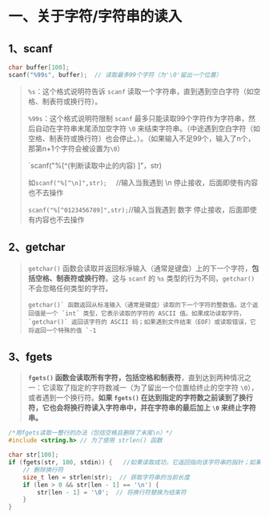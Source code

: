 # 一、关于字符/字符串的读入

## 1、scanf

```c
char buffer[100];
scanf("%99s", buffer);  // 读取最多99个字符（为'\0'留出一个位置）
```

> `%s`：这个格式说明符告诉 `scanf` 读取一个字符串，直到遇到空白字符（如空格、制表符或换行符）。
>
> `%99s`：这个格式说明符限制 `scanf` 最多只能读取99个字符作为字符串，然后自动在字符串末尾添加空字符 `\0` 来结束字符串。（中途遇到空白字符（如空格、制表符或换行符）也会停止。）。（如果输入不足99个，输入了n个，那第n+1个字符会被设置为`\0`）
>
> `scanf("%[^(判断读取中止的内容) ]"，str)
>
> 如`scanf("%[^\n]",str);  ` //输入当我遇到 \n 停止接收，后面即使有内容也不去操作
>
> `scanf("%[^0123456789]",str);`//输入当我遇到 数字 停止接收，后面即使有内容也不去操作

## 2、getchar

> `getchar()` 函数会读取并返回标凈输入（通常是键盘）上的下一个字符，**包括空格、制表符或换行符**。这与 `scanf` 的 `%s` 类型的行为不同，`getchar()` 不会忽略任何类型的字符。
>
> ```
> getchar()` 函数返回从标准输入（通常是键盘）读取的下一个字符的整数值。这个返回值是一个 `int` 类型，它表示读取的字符的 ASCII 值。如果成功读取字符，`getchar()` 返回该字符的 ASCII 码；如果遇到文件结束（EOF）或读取错误，它将返回一个特殊的值 `-1
> ```

## 3、fgets

> **`fgets()` 函数会读取所有字符，包括空格和制表符**，直到达到两种情况之一：它读取了指定的字符数减一（为了留出一个位置给终止的空字符 `\0`），或者遇到一个换行符。**如果 `fgets()` 在达到指定的字符数之前读到了换行符，它也会将换行符读入字符串中，并在字符串的最后加上 `\0` 来终止字符串。**

```c
/*用fgets读取一整行的办法（包括空格且删除了末尾\n）*/
#include <string.h> // 为了使用 strlen() 函数

char str[100];
if (fgets(str, 100, stdin)) {   //如果读取成功，它返回指向该字符串的指针；如果读取失败或遇到文件结束（EOF），则返回 NULL。
    // 删除换行符
    size_t len = strlen(str);  // 获取字符串的当前长度
    if (len > 0 && str[len - 1] == '\n') {
        str[len - 1] = '\0';  // 将换行符替换为结束符
    }
}

```


